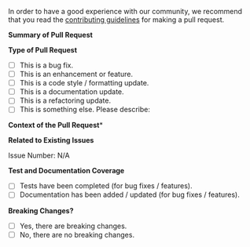 In order to have a good experience with our community, we recommend that you read the [contributing guidelines](https://github.com/vmware/photon-packer-templates/blob/main/CONTRIBUTING.md) for making a pull request.

**Summary of Pull Request**

<!--
    Please provide a clear and concise description of the pull request.
-->

**Type of Pull Request**

<!--
    Please check the one that applies to this pull request using "x".
-->

- [ ] This is a bug fix.
- [ ] This is an enhancement or feature.
- [ ] This is a code style / formatting update.
- [ ] This is a documentation update.
- [ ] This is a refactoring update.
- [ ] This is something else.
      Please describe:

**Context of the Pull Request***

<!--
    Please describe the current behavior that you are modifying or link to a relevant issue.
-->

**Related to Existing Issues**

<!--
  Is this related to any GitHub issue(s)?
-->

Issue Number: N/A

**Test and Documentation Coverage**

<!--
    Please check the one that applies to this pull request using "x".
-->

- [ ] Tests have been completed (for bug fixes / features).
- [ ] Documentation has been added / updated (for bug fixes / features).

**Breaking Changes?**

<!--
    Please check the one that applies to this pull request using "x".
-->

- [ ] Yes, there are breaking changes.
- [ ] No, there are no breaking changes.

<!--
    If this pull request contains a breaking change, please describe the impact and mitigation path.
-->
